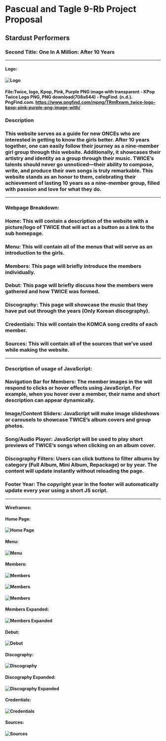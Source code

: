 # Pascual and Tagle 9-Rb Project Proposal
## Stardust Performers
### Second Title: One In A Million: After 10 Years
******
#### Logo:
#### ![Logo](assets/678-6789043_twice-logo-kpop-pink-purple-png-image-with-2.png)
#### File:Twice, logo, Kpop, Pink, Purple PNG image with transparent - KPop Twice Logo PNG, PNG download(708x644) - PngFind. (n.d.). PngFind.com. https://www.pngfind.com/mpng/TRmRxwm_twice-logo-kpop-pink-purple-png-image-with/
### Description
### This website serves as a guide for new ONCEs who are interested in getting to know the girls better. After 10 years together, one can easily follow their journey as a nine-member girl group through this website. Additionally, it showcases their artistry and identity as a group through their music. TWICE’s talents should never go unnoticed—their ability to compose, write, and produce their own songs is truly remarkable. This website stands as an honor to them, celebrating their achievement of lasting 10 years as a nine-member group, filled with passion and love for what they do.
******
### Webpage Breakdown:
### Home: This will contain a description of the website with a picture/logo of TWICE that will act as a button as a link to the sub homepage.	
### Menu: This will contain all of the menus that will serve as an introduction to the girls.
### Members: This page will briefly introduce the members individually.
### Debut: This page will briefly discuss how the members were gathered and how TWICE was formed.
### Discography: This page will showcase the music that they have put out through the years (Only Korean discography).
### Credentials: This will contain the KOMCA song credits of each member.
### Sources: This will contain all of the sources that we’ve used while making the website.
******
### Description of usage of JavaScript:
### Navigation Bar for Members: The member images in the will respond to clicks or hover effects using JavaScript. For example, when you hover over a member, their name and short description can appear dynamically.
### Image/Content Sliders: JavaScript will make image slideshows or carousels to showcase TWICE’s album covers and group photos.
### Song/Audio Player: JavaScript will be used to play short previews of TWICE’s songs when clicking on an album cover.
### Discography Filters: Users can click buttons to filter albums by category (Full Album, Mini Album, Repackage) or by year. The content will update instantly without reloading the page.
### Footer Year: The copyright year in the footer will automatically update every year using a short JS script.
******
#### Wireframes:
#### Home Page:
#### ![Home Page](assets/wireframe/1.png)
#### Menu:
#### ![Menu](assets/wireframe/2.png)
#### Members:
#### ![Members](assets/wireframe/3.png)
#### ![Members](assets/wireframe/4.png)
#### ![Members](assets/wireframe/5.png)
#### Members Expanded:
#### ![Members Expanded](assets/wireframe/6.png)
#### Debut:
#### ![Debut](assets/wireframe/7.png)
#### Discography:
#### ![Discography](assets/wireframe/8.png)
#### Discography Expanded:
#### ![Discography Expanded](assets/wireframe/9.png)
#### Credentials:
#### ![Credentials](assets/wireframe/10.png)
#### Sources:
#### ![Sources](assets/wireframe/11.png)
